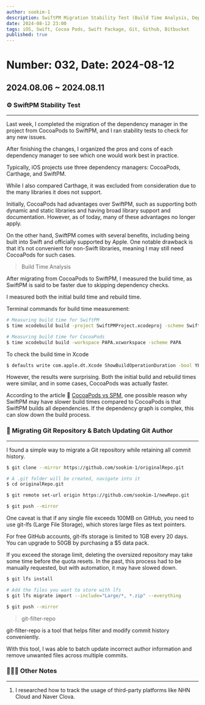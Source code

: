 ```yaml
---
author: sookim-1
description: SwiftPM Migration Stability Test (Build Time Analysis, Dependency Manager Comparison), Repository Migration Using git clone mirror, git-filter-repo, git Author Batch Update, git lfs
date: 2024-08-12 23:00
tags: iOS, Swift, Cocoa Pods, Swift Package, Git, Github, Bitbucket
published: true
---
```

# Number: 032, Date: 2024-08-12
## 2024.08.06 ~ 2024.08.11
### ⚙️ SwiftPM Stability Test

---

Last week, I completed the migration of the dependency manager in the project from CocoaPods to SwiftPM, and I ran stability tests to check for any new issues.

After finishing the changes, I organized the pros and cons of each dependency manager to see which one would work best in practice.

Typically, iOS projects use three dependency managers: CocoaPods, Carthage, and SwiftPM.

While I also compared Carthage, it was excluded from consideration due to the many libraries it does not support.

Initially, CocoaPods had advantages over SwiftPM, such as supporting both dynamic and static libraries and having broad library support and documentation. However, as of today, many of these advantages no longer apply.

On the other hand, SwiftPM comes with several benefits, including being built into Swift and officially supported by Apple. One notable drawback is that it’s not convenient for non-Swift libraries, meaning I may still need CocoaPods for such cases.

> Build Time Analysis

After migrating from CocoaPods to SwiftPM, I measured the build time, as SwiftPM is said to be faster due to skipping dependency checks.

I measured both the initial build time and rebuild time.

Terminal commands for build time measurement:

```bash
# Measuring build time for SwiftPM
$ time xcodebuild build -project SwiftPMProject.xcodeproj -scheme SwiftPMProject

# Measuring build time for CocoaPods
$ time xcodebuild build -workspace PAPA.xcworkspace -scheme PAPA
```

To check the build time in Xcode

```bash
$ defaults write com.apple.dt.Xcode ShowBuildOperationDuration -bool YES
```

However, the results were surprising. Both the initial build and rebuild times were similar, and in some cases, CocoaPods was actually faster.

According to the article 🔗 [CocoaPods vs SPM](https://medium.com/@golddol2003/cocoapods-vs-spm-ba7b7478236b), one possible reason why SwiftPM may have slower build times compared to CocoaPods is that SwiftPM builds all dependencies. If the dependency graph is complex, this can slow down the build process.

### 🏃 Migrating Git Repository & Batch Updating Git Author

---

I found a simple way to migrate a Git repository while retaining all commit history.

```bash
$ git clone --mirror https://github.com/sookim-1/originalRepo.git

# A .git folder will be created, navigate into it
$ cd originalRepo.git

$ git remote set-url origin https://github.com/sookim-1/newRepo.git

$ git push --mirror
```

One caveat is that if any single file exceeds 100MB on GitHub, you need to use git-lfs (Large File Storage), which stores large files as text pointers.

For free GitHub accounts, git-lfs storage is limited to 1GB every 20 days. You can upgrade to 50GB by purchasing a $5 data pack.

If you exceed the storage limit, deleting the oversized repository may take some time before the quota resets. In the past, this process had to be manually requested, but with automation, it may have slowed down.

```bash
$ git lfs install

# Add the files you want to store with lfs
$ git lfs migrate import --include="Large/*, *.zip" --everything

$ git push --mirror
```

> git-filter-repo
> 

git-filter-repo is a tool that helps filter and modify commit history conveniently.

With this tool, I was able to batch update incorrect author information and remove unwanted files across multiple commits.

### 🙋🏻‍♂️ Other Notes

---

1. I researched how to track the usage of third-party platforms like NHN Cloud and Naver Clova.
